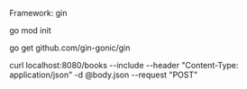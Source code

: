 Framework: gin

go mod init

go get github.com/gin-gonic/gin

curl localhost:8080/books --include --header "Content-Type: application/json" -d @body.json --request "POST"